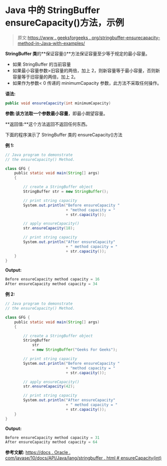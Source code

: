 # Java 中的 StringBuffer ensureCapacity()方法，示例

> 原文:[https://www . geeksforgeeks . org/stringbuffer-ensurecapacity-method-in-Java-with-examples/](https://www.geeksforgeeks.org/stringbuffer-ensurecapacity-method-in-java-with-examples/)

**StringBuffer 类**的**保证容量()**方法保证容量至少等于规定的最小容量。

*   如果 StringBuffer 的当前容量
*   如果最小容量参数>旧容量的两倍，加上 2，则新容量等于最小容量，否则新容量等于旧容量的两倍，加上 2。
*   如果作为参数< 0 传递的 minimumCapacity 参数，此方法不采取任何操作。

**语法:**

```java
public void ensureCapacity(int minimumCapacity)
```

**参数:**该方法取一个参数**最小容量**，即最小期望容量。

**返回值:**这个方法返回不返回任何东西。

下面的程序演示了 StringBuffer 类的 ensureCapacity()方法

**例 1:**

```java
// Java program to demonstrate
// the ensureCapacity() Method.

class GFG {
    public static void main(String[] args)
    {

        // create a StringBuffer object
        StringBuffer str = new StringBuffer();

        // print string capacity
        System.out.println("Before ensureCapacity "
                           + "method capacity = "
                           + str.capacity());

        // apply ensureCapacity()
        str.ensureCapacity(18);

        // print string capacity
        System.out.println("After ensureCapacity"
                           + " method capacity = "
                           + str.capacity());
    }
}
```

**Output:**

```java
Before ensureCapacity method capacity = 16
After ensureCapacity method capacity = 34

```

**例 2:**

```java
// Java program to demonstrate
// the ensureCapacity() Method.

class GFG {
    public static void main(String[] args)
    {

        // create a StringBuffer object
        StringBuffer
            str
            = new StringBuffer("Geeks For Geeks");

        // print string capacity
        System.out.println("Before ensureCapacity "
                           + "method capacity = "
                           + str.capacity());

        // apply ensureCapacity()
        str.ensureCapacity(42);

        // print string capacity
        System.out.println("After ensureCapacity"
                           + " method capacity = "
                           + str.capacity());
    }
}
```

**Output:**

```java
Before ensureCapacity method capacity = 31
After ensureCapacity method capacity = 64

```

**参考文献:**
[https://docs . Oracle . com/javase/10/docs/API/Java/lang/stringbuffer . html # ensureCapacity(int)](https://docs.oracle.com/javase/10/docs/api/java/lang/StringBuffer.html#ensureCapacity(int))